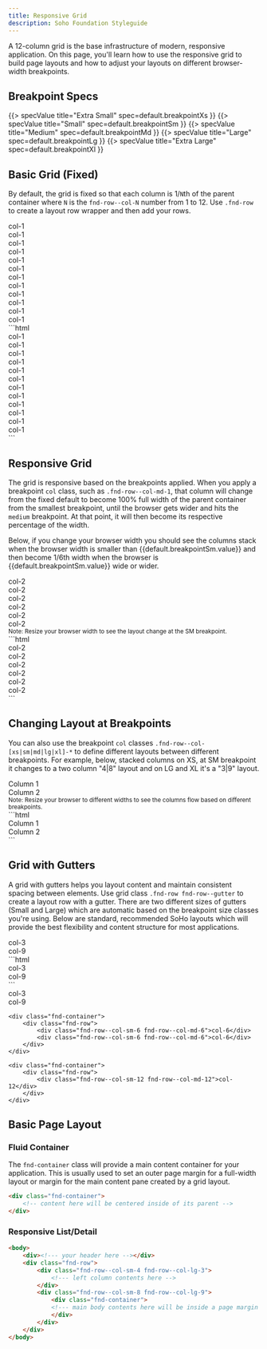 ```yaml
---
title: Responsive Grid
description: Soho Foundation Styleguide
---
```


A 12-column grid is the base infrastructure of modern, responsive application. On this page, you'll learn how to use the responsive grid to build page layouts and how to adjust your layouts on different browser-width breakpoints.

## Breakpoint Specs

{{> specValue title="Extra Small" spec=default.breakpointXs }}
{{> specValue title="Small" spec=default.breakpointSm }}
{{> specValue title="Medium" spec=default.breakpointMd }}
{{> specValue title="Large" spec=default.breakpointLg }}
{{> specValue title="Extra Large" spec=default.breakpointXl }}


## Basic Grid (Fixed)

By default, the grid is fixed so that each column is 1/`N`th of the parent container where `N` is the `fnd-row--col-N` number from 1 to 12. Use `.fnd-row` to create a layout row wrapper and then add your rows.

<div class="example">
    <div class="fnd-container">
        <div class="fnd-row">
            <div class="fnd-row--col-1">col-1</div>
            <div class="fnd-row--col-1">col-1</div>
            <div class="fnd-row--col-1">col-1</div>
            <div class="fnd-row--col-1">col-1</div>
            <div class="fnd-row--col-1">col-1</div>
            <div class="fnd-row--col-1">col-1</div>
            <div class="fnd-row--col-1">col-1</div>
            <div class="fnd-row--col-1">col-1</div>
            <div class="fnd-row--col-1">col-1</div>
            <div class="fnd-row--col-1">col-1</div>
            <div class="fnd-row--col-1">col-1</div>
            <div class="fnd-row--col-1">col-1</div>
        </div>
    </div>
</div>
```html
<div class="fnd-container">
    <div class="fnd-row">
        <div class="fnd-row--col-1">col-1</div>
        <div class="fnd-row--col-1">col-1</div>
        <div class="fnd-row--col-1">col-1</div>
        <div class="fnd-row--col-1">col-1</div>
        <div class="fnd-row--col-1">col-1</div>
        <div class="fnd-row--col-1">col-1</div>
        <div class="fnd-row--col-1">col-1</div>
        <div class="fnd-row--col-1">col-1</div>
        <div class="fnd-row--col-1">col-1</div>
        <div class="fnd-row--col-1">col-1</div>
        <div class="fnd-row--col-1">col-1</div>
        <div class="fnd-row--col-1">col-1</div>
    </div>
</div>
```

## Responsive Grid

The grid is responsive based on the breakpoints applied. When you apply a breakpoint `col` class, such as `.fnd-row--col-md-1`, that column will change from the fixed default to become 100% full width of the parent container from the smallest breakpoint, until the browser gets wider and hits the `medium` breakpoint. At that point, it will then become its respective percentage of the width.

Below, if you change your browser width you should see the columns stack when the browser width is smaller than {{default.breakpointSm.value}} and then become 1/6th width when the browser is {{default.breakpointSm.value}} wide or wider.

<div class="example">
    <div class="fnd-container">
        <div class="fnd-row">
            <div class="fnd-row--col-sm-2">col-2</div>
            <div class="fnd-row--col-sm-2">col-2</div>
            <div class="fnd-row--col-sm-2">col-2</div>
            <div class="fnd-row--col-sm-2">col-2</div>
            <div class="fnd-row--col-sm-2">col-2</div>
            <div class="fnd-row--col-sm-2">col-2</div>
        </div>
    </div>
    <small class="example--info">Note: Resize your browser width to see the layout change at the SM breakpoint.</small>
</div>
```html
<div class="fnd-container">
    <div class="fnd-row">
        <div class="fnd-row--col-sm-2">col-2</div>
        <div class="fnd-row--col-sm-2">col-2</div>
        <div class="fnd-row--col-sm-2">col-2</div>
        <div class="fnd-row--col-sm-2">col-2</div>
        <div class="fnd-row--col-sm-2">col-2</div>
        <div class="fnd-row--col-sm-2">col-2</div>
    </div>
</div>
```

## Changing Layout at Breakpoints

You can also use the breakpoint `col` classes `.fnd-row--col-[xs|sm|md|lg|xl]-*` to define different layouts between different breakpoints. For example, below, stacked columns on XS, at SM breakpoint it changes to a two column "4|8" layout and on LG and XL it's a "3|9" layout.


<div class="example">
    <div class="fnd-container">
        <div class="fnd-row">
            <div class="fnd-row--col-sm-4 fnd-row--col-lg-3">Column 1</div>
            <div class="fnd-row--col-sm-8 fnd-row--col-lg-9">Column 2</div>
        </div>
    </div>
    <small class="example--info">Note: Resize your browser to different widths to see the columns flow based on different breakpoints.</small>
</div>
```html
<div class="fnd-container">
    <div class="fnd-row">
        <div class="fnd-row--col-sm-4 fnd-row--col-lg-3">Column 1</div>
        <div class="fnd-row--col-sm-8 fnd-row--col-lg-9">Column 2</div>
    </div>
</div>
```

## Grid with Gutters

A grid with gutters helps you layout content and maintain consistent spacing between elements. Use grid class `.fnd-row fnd-row--gutter` to create a layout row with a gutter. There are two different sizes of gutters (Small and Large) which are automatic based on the breakpoint size classes you're using. Below are standard, recommended SoHo layouts which will provide the best flexibility and content structure for most applications.

<div class="example">
    <div class="fnd-container">
        <div class="fnd-row">
            <div class="fnd-row--col-sm-3 fnd-row--col-md-3">col-3</div>
            <div class="fnd-row--col-sm-9 fnd-row--col-md-9">col-9</div>
        </div>
    </div>
</div>
```html
<div class="fnd-container">
    <div class="fnd-row">
        <div class="fnd-row--col-sm-3 fnd-row--col-md-3">col-3</div>
        <div class="fnd-row--col-sm-9 fnd-row--col-md-9">col-9</div>
    </div>
</div>
```

<div class="example">
    <div class="fnd-container">
        <div class="fnd-row">
            <div class="fnd-row--col-sm-3 fnd-row--col-md-3">col-3</div>
            <div class="fnd-row--col-sm-9 fnd-row--col-md-9">col-9</div>
        </div>
    </div>

    <div class="fnd-container">
        <div class="fnd-row">
            <div class="fnd-row--col-sm-6 fnd-row--col-md-6">col-6</div>
            <div class="fnd-row--col-sm-6 fnd-row--col-md-6">col-6</div>
        </div>
    </div>

    <div class="fnd-container">
        <div class="fnd-row">
            <div class="fnd-row--col-sm-12 fnd-row--col-md-12">col-12</div>
        </div>
    </div>
</div>

## Basic Page Layout

### Fluid Container

The `fnd-container` class will provide a main content container for your application. This is usually used to set an outer page margin for a full-width layout or margin for the main content pane created by a grid layout.

```html
<div class="fnd-container">
    <!-- content here will be centered inside of its parent -->
</div>
```

### Responsive List/Detail

```html
<body>
    <div><!--- your header here --></div>
    <div class="fnd-row">
        <div class="fnd-row--col-sm-4 fnd-row--col-lg-3">
            <!--- left column contents here -->
        </div>
        <div class="fnd-row--col-sm-8 fnd-row--col-lg-9">
            <div class="fnd-container">
            <!--- main body contents here will be inside a page margin -->
            </div>
        </div>
    </div>
</body>
```
